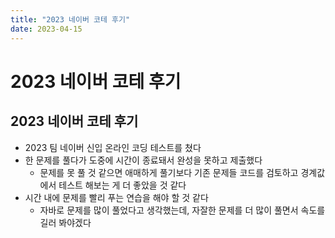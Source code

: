 ```yaml
---
title: "2023 네이버 코테 후기"
date: 2023-04-15
---
```


# 2023 네이버 코테 후기

## 2023 네이버 코테 후기

- 2023 팀 네이버 신입 온라인 코딩 테스트를 쳤다
- 한 문제를 풀다가 도중에 시간이 종료돼서 완성을 못하고 제출했다
  - 문제를 못 풀 것 같으면 애매하게 풀기보다 기존 문제들 코드를 검토하고 경계값에서 테스트 해보는 게 더 좋았을 것 같다
- 시간 내에 문제를 빨리 푸는 연습을 해야 할 것 같다
  - 자바로 문제를 많이 풀었다고 생각했는데, 자잘한 문제를 더 많이 풀면서 속도를 길러 봐야겠다
